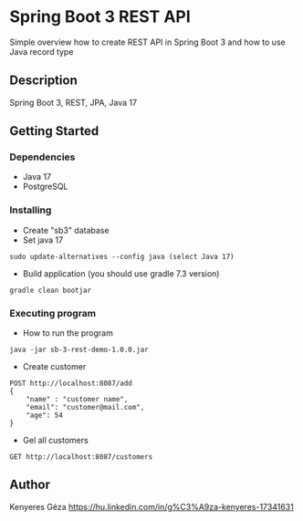 # Spring Boot 3 REST API

Simple overview how to create REST API in Spring Boot 3 and how to use Java record type

## Description

Spring Boot 3, REST, JPA, Java 17

## Getting Started

### Dependencies

* Java 17
* PostgreSQL

### Installing

* Create "sb3" database
* Set java 17
```
sudo update-alternatives --config java (select Java 17)
```
* Build application (you should use gradle 7.3 version)
```
gradle clean bootjar
```

### Executing program

* How to run the program
```
java -jar sb-3-rest-demo-1.0.0.jar
```
* Create customer
```
POST http://localhost:8087/add
{
    "name" : "customer name",
    "email": "customer@mail.com",
    "age": 54
}

```
* Gel all customers
```
GET http://localhost:8087/customers
```

## Author

Kenyeres Géza
https://hu.linkedin.com/in/g%C3%A9za-kenyeres-17341631

